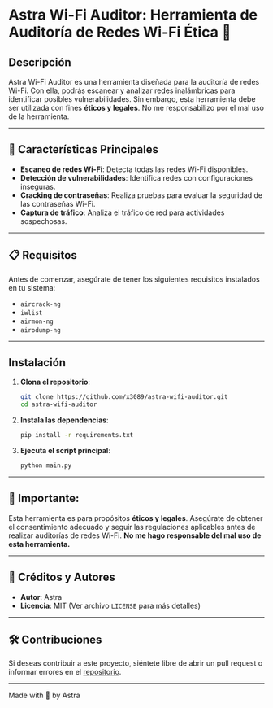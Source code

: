 
# Astra Wi-Fi Auditor: Herramienta de Auditoría de Redes Wi-Fi Ética 📡

## Descripción  
Astra Wi-Fi Auditor es una herramienta diseñada para la auditoría de redes Wi-Fi. Con ella, podrás escanear y analizar redes inalámbricas para identificar posibles vulnerabilidades. Sin embargo, esta herramienta debe ser utilizada con fines **éticos y legales**. No me responsabilizo por el mal uso de la herramienta.

---

## 🚀 Características Principales  
- **Escaneo de redes Wi-Fi**: Detecta todas las redes Wi-Fi disponibles.  
- **Detección de vulnerabilidades**: Identifica redes con configuraciones inseguras.  
- **Cracking de contraseñas**: Realiza pruebas para evaluar la seguridad de las contraseñas Wi-Fi.  
- **Captura de tráfico**: Analiza el tráfico de red para actividades sospechosas.  

---

## 📋 Requisitos  
Antes de comenzar, asegúrate de tener los siguientes requisitos instalados en tu sistema:  
- `aircrack-ng`  
- `iwlist`  
- `airmon-ng`  
- `airodump-ng`

---

## Instalación  
1. **Clona el repositorio**:
    ```bash
    git clone https://github.com/x3089/astra-wifi-auditor.git
    cd astra-wifi-auditor
    ```

2. **Instala las dependencias**:
    ```bash
    pip install -r requirements.txt
    ```

3. **Ejecuta el script principal**:
    ```bash
    python main.py
    ```

---

## 🚨 Importante:  
Esta herramienta es para propósitos **éticos y legales**. Asegúrate de obtener el consentimiento adecuado y seguir las regulaciones aplicables antes de realizar auditorías de redes Wi-Fi. **No me hago responsable del mal uso de esta herramienta.**

---

## 🌟 Créditos y Autores  
- **Autor**: Astra  
- **Licencia**: MIT (Ver archivo `LICENSE` para más detalles)

---

## 🛠️ Contribuciones  
Si deseas contribuir a este proyecto, siéntete libre de abrir un pull request o informar errores en el [repositorio](https://github.com/x3089/astra-wifi-auditor).

---

Made with 🖤 by Astra

